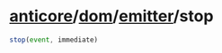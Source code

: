 # [anticore](../../../../../#reference)/[dom](../../#reference)/[emitter](../#reference)/<a name="reference">stop</a>

```js
stop(event, immediate)
```